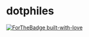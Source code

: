 # dotphiles

[![ForTheBadge built-with-love](http://ForTheBadge.com/images/badges/built-with-love.svg)](https://GitHub.com/Naereen/)
